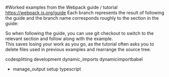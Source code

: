 #Worked examples from the Webpack guide / tutorial https://webpack.js.org/guide
Each branch represents the result of following the guide and the branch name corresponds roughly to the section in the guide:

So when following the guide, you can use git checkout <branch name> to switch to the relevant section and follow along with the example.  
This saves losing your work as you go, as the tutorial often asks you to delete files used in previous examples and rearrange the source tree.



  codesplitting
  development
  dynamic_imports
  dynamicimportbabel
  * manage_output
  setup
  typescript